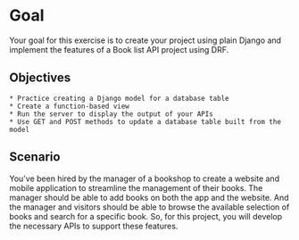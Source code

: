 # Goal
Your goal for this exercise is to create your project using plain Django and implement the features of a Book list API project using DRF.

## Objectives
    * Practice creating a Django model for a database table
    * Create a function-based view
    * Run the server to display the output of your APIs
    * Use GET and POST methods to update a database table built from the model

## Scenario
You've been hired by the manager of a bookshop to create a website and mobile application to streamline the management of their books. The manager should be able to add books on both the app and the website. And the manager and visitors should be able to browse the available selection of books and search for a specific book. So, for this project, you will develop the necessary APIs to support these features.

